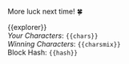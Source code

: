 More luck next time! 🍀

{{explorer}}  
*Your Characters*: `{{chars}}`  
*Winning Characters*: `{{charsmix}}`  
Block Hash: `{{hash}}`